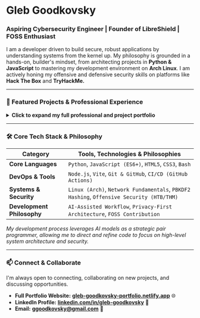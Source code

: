 # Gleb Goodkovsky
### Aspiring Cybersecurity Engineer | Founder of LibreShield | FOSS Enthusiast

I am a developer driven to build secure, robust applications by understanding systems from the kernel up. My philosophy is grounded in a hands-on, builder's mindset, from architecting projects in **Python & JavaScript** to mastering my development environment on **Arch Linux**. I am actively honing my offensive and defensive security skills on platforms like **Hack The Box** and **TryHackMe.**

---

### 🚀 Featured Projects & Professional Experience

<details>
<summary><strong>Click to expand my full professional and project portfolio</strong></summary>

---

#### 💼 Professional Experience

-   **Founder & Lead Developer** | **[LibreShield Browser Extension](https://github.com/GlebGoodkovsky/libreshield)**
    -   Engineered and shipped a security-focused browser extension, now validated and published on the **[official Mozilla Firefox Add-on Store](https://addons.mozilla.org/en-US/firefox/addon/libreshield/)**.
    -   Managed the full software development lifecycle, from architectural design (including a PBKDF2-based security model) to a successful professional review.

-   **Contract Web Developer** | **Ultima Soft**
    -   Architecting and building the official website for a private indie game studio, focusing on responsive design, modern UI/UX, and performance optimization.

-   **IT & Cybersecurity Operations Assistant** | **St. Thomas Aquinas Regional Secondary School, IT Dept.**
    -   Gaining foundational, hands-on experience in a live IT environment, contributing to operational maintenance, network monitoring, and security protocol implementation.

---

#### 💻 Project Portfolio

-   **LibreShield Browser Extension** 🛡️
    -   A security and privacy tool built with Vanilla JavaScript and the WebExtensions API.
    -   **Links:** **[View Code](https://github.com/GlebGoodkovsky/libreshield)** | **[View on Mozilla Add-on Store](https://addons.mozilla.org/en-US/firefox/addon/libreshield/)**

-   **Note-Taking Web App** 🗒️
    -   A responsive front-end web app with a CI/CD pipeline automated by GitHub Actions.
    -   **Links:** **[View Code](https://github.com/GlebGoodkovsky/my-note-app-pro)** | **[Live Demo](https://glebgoodkovsky.github.io/my-note-app-pro/)**

-   **Desktop Reminder App** 🔔
    -   A secure, offline-first desktop application built with Python and Tkinter.
    -   **Links:** **[View Code](https://github.com/GlebGoodkovsky/simple-reminder-app)**

</details>

---

### 🛠️ Core Tech Stack & Philosophy

| Category              | Tools, Technologies & Philosophies                                                |
| --------------------- | --------------------------------------------------------------------------------- |
| **Core Languages**    | `Python`, `JavaScript (ES6+)`, `HTML5`, `CSS3`, `Bash`                             |
| **DevOps & Tools**    | `Node.js`, `Vite`, `Git & GitHub`, `CI/CD (GitHub Actions)`                       |
| **Systems & Security**| `Linux (Arch)`, `Network Fundamentals`, `PBKDF2 Hashing`, `Offensive Security (HTB/THM)` |
| **Development Philosophy** | `AI-Assisted Workflow`, `Privacy-First Architecture`, `FOSS Contribution`     |

*My development process leverages AI models as a strategic pair programmer, allowing me to direct and refine code to focus on high-level system architecture and security.*

---

### 📫 Connect & Collaborate

I'm always open to connecting, collaborating on new projects, and discussing opportunities.

-   **Full Portfolio Website:** **[gleb-goodkovsky-portfolio.netlify.app](https://gleb-goodkovsky-portfolio.netlify.app/)** 🌐
-   **LinkedIn Profile:** **[linkedin.com/in/gleb-goodkovsky](https://www.linkedin.com/in/gleb-goodkovsky)** 🔗
-   **Email:** **ggoodkovsky@gmail.com** 📧
